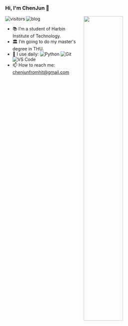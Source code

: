 ### Hi, I'm ChenJun 👋 
![visitors](https://visitor-badge.glitch.me/badge?page_id=hit-thusz-Rookiecj.hit-thusz-Rookiecj.README)
![blog](https://img.shields.io/badge/blog-https%3A%2F%2Fblog.csdn.net%2Fjunbaba__%3Fspm%3D1010.2135.3001.5113-red)
<img align="right" width="50%" src="https://github-readme-stats.vercel.app/api?username=hit-thusz-Rookiecj&show_icons=true">

- 📚 I’m a student of Harbin Institute of Technology.
- 🏛 I’m going to do my master's degree in THU.
- 🚀 I use daily:
![Python](https://img.shields.io/badge/-Python-8fcfd1?style=plastic&logo=Python)
![Git](https://img.shields.io/badge/-Git-black?style=plastic&logo=git)
![VS Code](https://img.shields.io/badge/-VS%20Code-007ACC?style=plastic&logo=visual-studio-code)
- 📫 How to reach me: chenjunfromhit@gmail.com

